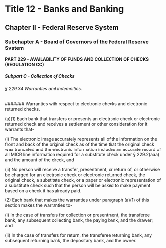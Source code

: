 
# Title 12 - Banks and Banking
## Chapter II - Federal Reserve System
### Subchapter A - Board of Governors of the Federal Reserve System
#### PART 229 - AVAILABILITY OF FUNDS AND COLLECTION OF CHECKS (REGULATION CC)
##### Subpart C - Collection of Checks
###### § 229.34 Warranties and indemnities.
####### Warranties with respect to electronic checks and electronic returned checks.

(a)(1) Each bank that transfers or presents an electronic check or electronic returned check and receives a settlement or other consideration for it warrants that-

(i) The electronic image accurately represents all of the information on the front and back of the original check as of the time that the original check was truncated and the electronic information includes an accurate record of all MICR line information required for a substitute check under § 229.2(aaa) and the amount of the check, and

(ii) No person will receive a transfer, presentment, or return of, or otherwise be charged for an electronic check or electronic returned check, the original check, a substitute check, or a paper or electronic representation of a substitute check such that the person will be asked to make payment based on a check it has already paid.

(2) Each bank that makes the warranties under paragraph (a)(1) of this section makes the warranties to-

(i) In the case of transfers for collection or presentment, the transferee bank, any subsequent collecting bank, the paying bank, and the drawer; and

(ii) In the case of transfers for return, the transferee returning bank, any subsequent returning bank, the depositary bank, and the owner.
